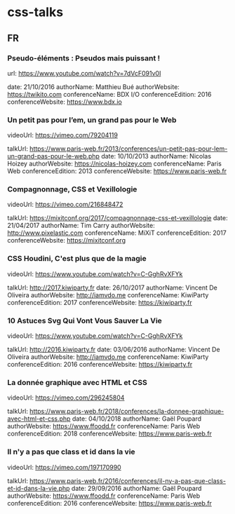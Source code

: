 # css-talks

## FR

### Pseudo-éléments : Pseudos mais puissant !

url: https://www.youtube.com/watch?v=7dVcF091v0I

date: 21/10/2016
authorName:  Matthieu Bué
authorWebsite: https://twikito.com
conferenceName: BDX I/O
conferenceEdition: 2016
conferenceWebsite: https://www.bdx.io

### Un petit pas pour l’em, un grand pas pour le Web

videoUrl: https://vimeo.com/79204119

talkUrl: https://www.paris-web.fr/2013/conferences/un-petit-pas-pour-lem-un-grand-pas-pour-le-web.php
date: 10/10/2013
authorName: Nicolas Hoizey
authorWebsite: https://nicolas-hoizey.com
conferenceName: Paris Web
conferenceEdition: 2013
conferenceWebsite: https://www.paris-web.fr

### Compagnonnage, CSS et Vexillologie

videoUrl: https://vimeo.com/216848472

talkUrl: https://mixitconf.org/2017/compagnonnage-css-et-vexillologie
date: 21/04/2017
authorName: Tim Carry
authorWebsite: http://www.pixelastic.com
conferenceName: MiXiT
conferenceEdition: 2017
conferenceWebsite: https://mixitconf.org

### CSS Houdini, C'est plus que de la magie

videoUrl: https://www.youtube.com/watch?v=C-GghRvXFYk

talkUrl: http://2017.kiwiparty.fr
date: 26/10/2017
authorName: Vincent De Oliveira
authorWebsite: http://iamvdo.me
conferenceName: KiwiParty
conferenceEdition: 2017
conferenceWebsite: https://kiwiparty.fr

### 10 Astuces Svg Qui Vont Vous Sauver La Vie

videoUrl: https://www.youtube.com/watch?v=C-GghRvXFYk

talkUrl: http://2016.kiwiparty.fr
date: 03/06/2016
authorName: Vincent De Oliveira
authorWebsite: http://iamvdo.me
conferenceName: KiwiParty
conferenceEdition: 2016
conferenceWebsite: https://kiwiparty.fr

### La donnée graphique avec HTML et CSS

videoUrl: https://vimeo.com/296245804

talkUrl: https://www.paris-web.fr/2018/conferences/la-donnee-graphique-avec-html-et-css.php
date: 04/10/2018
authorName: Gaël Poupard
authorWebsite: https://www.ffoodd.fr
conferenceName: Paris Web
conferenceEdition: 2018
conferenceWebsite: https://www.paris-web.fr

### Il n'y a pas que class et id dans la vie

videoUrl: https://vimeo.com/197170990

talkUrl: https://www.paris-web.fr/2016/conferences/il-ny-a-pas-que-class-et-id-dans-la-vie.php
date: 29/09/2016 
authorName: Gaël Poupard
authorWebsite: https://www.ffoodd.fr
conferenceName: Paris Web
conferenceEdition: 2016
conferenceWebsite: https://www.paris-web.fr
